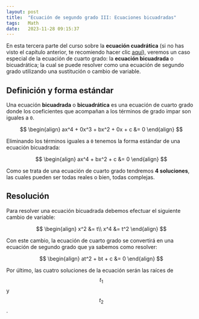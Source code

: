 ```yaml
---
layout: post
title:  "Ecuación de segundo grado III: Ecuaciones bicuadradas"
tags:   Math
date:   2023-11-28 09:15:37
---
```


En esta tercera parte del curso sobre la **ecuación cuadrática** (si no has visto el capítulo anterior, te recomiendo hacer clic [aquí](https://elerizoinformatico.github.io/2023/09/15/ecuacion-de-segundo-grado-ii/)), veremos un caso especial de la ecuación de cuarto grado: la **ecuación bicuadrada** o bicuadrática; la cual se puede resolver como una ecuación de segundo grado utilizando una sustitución o cambio de variable.

## Definición y forma estándar

Una ecuación **bicuadrada** o **bicuadrática** es una ecuación de cuarto grado donde los coeficientes que acompañan a los términos de grado impar son iguales a `0`.

$$
\begin{align}
ax^4 + 0x^3 + bx^2 + 0x + c &= 0
\end{align}
$$

Eliminando los términos iguales a `0` tenemos la forma estándar de una ecuación bicuadrada:

$$
\begin{align}
ax^4 + bx^2 + c &= 0
\end{align}
$$

Como se trata de una ecuación de cuarto grado tendremos **4 soluciones**, las cuales pueden ser todas reales o bien, todas complejas.

## Resolución

Para resolver una ecuación bicuadrada debemos efectuar el siguiente cambio de variable:

$$
\begin{align}
x^2 &= t\\
x^4 &= t^2
\end{align}
$$

Con este cambio, la ecuación de cuarto grado se convertirá en una ecuación de segundo grado que ya sabemos como resolver:

$$
\begin{align}
at^2 + bt + c &= 0
\end{align}
$$

Por último, las cuatro soluciones de la ecuación serán las raíces de $$t_1$$ y $$t_2$$.
